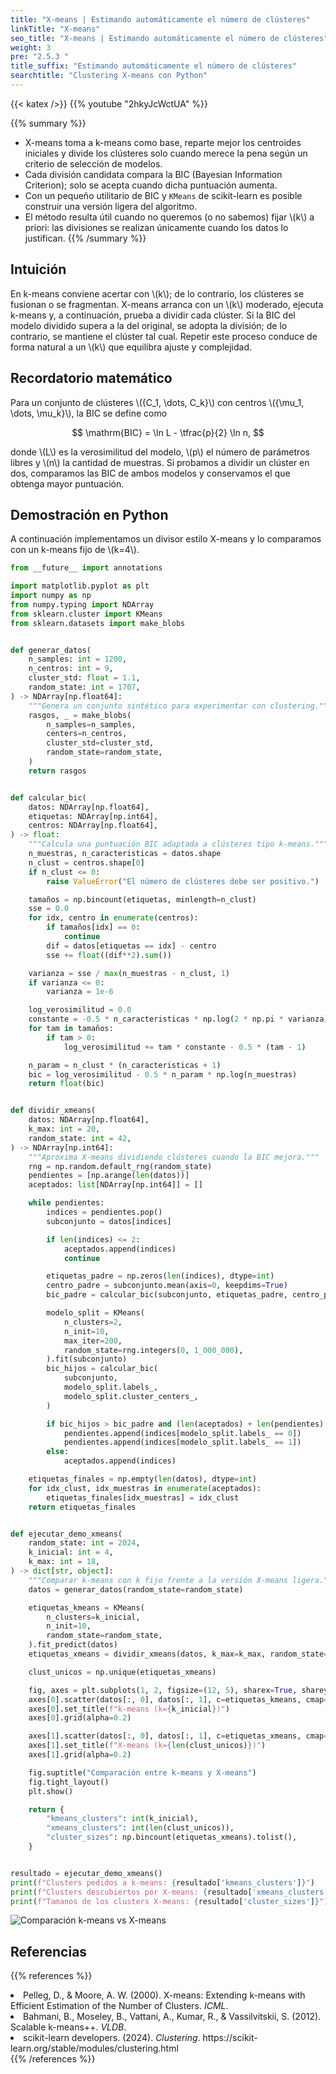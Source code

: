 ```yaml
---
title: "X-means | Estimando automáticamente el número de clústeres"
linkTitle: "X-means"
seo_title: "X-means | Estimando automáticamente el número de clústeres"
weight: 3
pre: "2.5.3 "
title_suffix: "Estimando automáticamente el número de clústeres"
searchtitle: "Clustering X-means con Python"
---
```


{{< katex />}}
{{% youtube "2hkyJcWctUA" %}}

{{% summary %}}
- X-means toma a k-means como base, reparte mejor los centroides iniciales y divide los clústeres solo cuando merece la pena según un criterio de selección de modelos.
- Cada división candidata compara la BIC (Bayesian Information Criterion); solo se acepta cuando dicha puntuación aumenta.
- Con un pequeño utilitario de BIC y `KMeans` de scikit-learn es posible construir una versión ligera del algoritmo.
- El método resulta útil cuando no queremos (o no sabemos) fijar \\(k\\) a priori: las divisiones se realizan únicamente cuando los datos lo justifican.
{{% /summary %}}

## Intuición
En k-means conviene acertar con \\(k\\); de lo contrario, los clústeres se fusionan o se fragmentan. X-means arranca con un \\(k\\) moderado, ejecuta k-means y, a continuación, prueba a dividir cada clúster. Si la BIC del modelo dividido supera a la del original, se adopta la división; de lo contrario, se mantiene el clúster tal cual. Repetir este proceso conduce de forma natural a un \\(k\\) que equilibra ajuste y complejidad.

## Recordatorio matemático
Para un conjunto de clústeres \\(\{C_1, \dots, C_k\}\\) con centros \\(\{\mu_1, \dots, \mu_k\}\\), la BIC se define como

$$
\mathrm{BIC} = \ln L - \tfrac{p}{2} \ln n,
$$

donde \\(L\\) es la verosimilitud del modelo, \\(p\\) el número de parámetros libres y \\(n\\) la cantidad de muestras. Si probamos a dividir un clúster en dos, comparamos las BIC de ambos modelos y conservamos el que obtenga mayor puntuación.

## Demostración en Python
A continuación implementamos un divisor estilo X-means y lo comparamos con un k-means fijo de \\(k=4\\).

```python
from __future__ import annotations

import matplotlib.pyplot as plt
import numpy as np
from numpy.typing import NDArray
from sklearn.cluster import KMeans
from sklearn.datasets import make_blobs


def generar_datos(
    n_samples: int = 1200,
    n_centros: int = 9,
    cluster_std: float = 1.1,
    random_state: int = 1707,
) -> NDArray[np.float64]:
    """Genera un conjunto sintético para experimentar con clustering."""
    rasgos, _ = make_blobs(
        n_samples=n_samples,
        centers=n_centros,
        cluster_std=cluster_std,
        random_state=random_state,
    )
    return rasgos


def calcular_bic(
    datos: NDArray[np.float64],
    etiquetas: NDArray[np.int64],
    centros: NDArray[np.float64],
) -> float:
    """Calcula una puntuación BIC adaptada a clústeres tipo k-means."""
    n_muestras, n_caracteristicas = datos.shape
    n_clust = centros.shape[0]
    if n_clust <= 0:
        raise ValueError("El número de clústeres debe ser positivo.")

    tamaños = np.bincount(etiquetas, minlength=n_clust)
    sse = 0.0
    for idx, centro in enumerate(centros):
        if tamaños[idx] == 0:
            continue
        dif = datos[etiquetas == idx] - centro
        sse += float((dif**2).sum())

    varianza = sse / max(n_muestras - n_clust, 1)
    if varianza <= 0:
        varianza = 1e-6

    log_verosimilitud = 0.0
    constante = -0.5 * n_caracteristicas * np.log(2 * np.pi * varianza)
    for tam in tamaños:
        if tam > 0:
            log_verosimilitud += tam * constante - 0.5 * (tam - 1)

    n_param = n_clust * (n_caracteristicas + 1)
    bic = log_verosimilitud - 0.5 * n_param * np.log(n_muestras)
    return float(bic)


def dividir_xmeans(
    datos: NDArray[np.float64],
    k_max: int = 20,
    random_state: int = 42,
) -> NDArray[np.int64]:
    """Aproxima X-means dividiendo clústeres cuando la BIC mejora."""
    rng = np.random.default_rng(random_state)
    pendientes = [np.arange(len(datos))]
    aceptados: list[NDArray[np.int64]] = []

    while pendientes:
        indices = pendientes.pop()
        subconjunto = datos[indices]

        if len(indices) <= 2:
            aceptados.append(indices)
            continue

        etiquetas_padre = np.zeros(len(indices), dtype=int)
        centro_padre = subconjunto.mean(axis=0, keepdims=True)
        bic_padre = calcular_bic(subconjunto, etiquetas_padre, centro_padre)

        modelo_split = KMeans(
            n_clusters=2,
            n_init=10,
            max_iter=200,
            random_state=rng.integers(0, 1_000_000),
        ).fit(subconjunto)
        bic_hijos = calcular_bic(
            subconjunto,
            modelo_split.labels_,
            modelo_split.cluster_centers_,
        )

        if bic_hijos > bic_padre and (len(aceptados) + len(pendientes) + 1) < k_max:
            pendientes.append(indices[modelo_split.labels_ == 0])
            pendientes.append(indices[modelo_split.labels_ == 1])
        else:
            aceptados.append(indices)

    etiquetas_finales = np.empty(len(datos), dtype=int)
    for idx_clust, idx_muestras in enumerate(aceptados):
        etiquetas_finales[idx_muestras] = idx_clust
    return etiquetas_finales


def ejecutar_demo_xmeans(
    random_state: int = 2024,
    k_inicial: int = 4,
    k_max: int = 18,
) -> dict[str, object]:
    """Comparar k-means con k fijo frente a la versión X-means ligera."""
    datos = generar_datos(random_state=random_state)

    etiquetas_kmeans = KMeans(
        n_clusters=k_inicial,
        n_init=10,
        random_state=random_state,
    ).fit_predict(datos)
    etiquetas_xmeans = dividir_xmeans(datos, k_max=k_max, random_state=random_state + 99)

    clust_unicos = np.unique(etiquetas_xmeans)

    fig, axes = plt.subplots(1, 2, figsize=(12, 5), sharex=True, sharey=True)
    axes[0].scatter(datos[:, 0], datos[:, 1], c=etiquetas_kmeans, cmap="tab20", s=10)
    axes[0].set_title(f"k-means (k={k_inicial})")
    axes[0].grid(alpha=0.2)

    axes[1].scatter(datos[:, 0], datos[:, 1], c=etiquetas_xmeans, cmap="tab20", s=10)
    axes[1].set_title(f"X-means (k={len(clust_unicos)})")
    axes[1].grid(alpha=0.2)

    fig.suptitle("Comparación entre k-means y X-means")
    fig.tight_layout()
    plt.show()

    return {
        "kmeans_clusters": int(k_inicial),
        "xmeans_clusters": int(len(clust_unicos)),
        "cluster_sizes": np.bincount(etiquetas_xmeans).tolist(),
    }


resultado = ejecutar_demo_xmeans()
print(f"Clusters pedidos a k-means: {resultado['kmeans_clusters']}")
print(f"Clusters descubiertos por X-means: {resultado['xmeans_clusters']}")
print(f"Tamanos de los clusters X-means: {resultado['cluster_sizes']}")
```


![Comparación k-means vs X-means](/images/basic/clustering/x-means_block01_es.png)

## Referencias
{{% references %}}
<li>Pelleg, D., &amp; Moore, A. W. (2000). X-means: Extending k-means with Efficient Estimation of the Number of Clusters. <i>ICML</i>.</li>
<li>Bahmani, B., Moseley, B., Vattani, A., Kumar, R., &amp; Vassilvitskii, S. (2012). Scalable k-means++. <i>VLDB</i>.</li>
<li>scikit-learn developers. (2024). <i>Clustering</i>. https://scikit-learn.org/stable/modules/clustering.html</li>
{{% /references %}}
